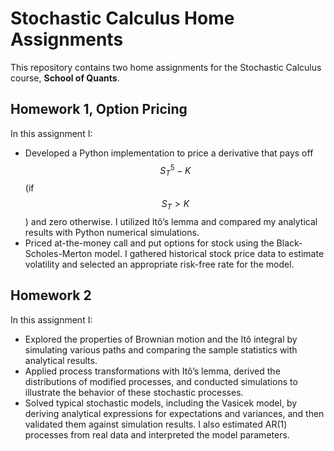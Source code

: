 # Stochastic Calculus Home Assignments

This repository contains two home assignments for the Stochastic Calculus course, **School of Quants**. 

## Homework 1, Option Pricing

In this assignment I:
- Developed a Python implementation to price a derivative that pays off $$S_T^5 - K$$ (if $$S_T > K$$) and zero otherwise. I utilized Itô’s lemma and compared my analytical results with Python numerical simulations.
- Priced at-the-money call and put options for stock using the Black-Scholes-Merton model. I gathered historical stock price data to estimate volatility and selected an appropriate risk-free rate for the model.

## Homework 2

In this assignment I:
- Explored the properties of Brownian motion and the Itô integral by simulating various paths and comparing the sample statistics with analytical results.
- Applied process transformations with Itô’s lemma, derived the distributions of modified processes, and conducted simulations to illustrate the behavior of these stochastic processes.
- Solved typical stochastic models, including the Vasicek model, by deriving analytical expressions for expectations and variances, and then validated them against simulation results. I also estimated AR(1) processes from real data and interpreted the model parameters.


